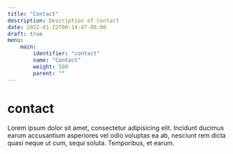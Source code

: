 ```yaml
---
title: "Contact"
description: Description of Contact
date: 2022-01-22T00:14:47-06:00
draft: true
menu:
    main:
        identifier: "contact"
        name: "Contact"
        weight: 500 
        parent: ""
---
```


# contact

Lorem ipsum dolor sit amet, consectetur adipisicing elit. Incidunt ducimus earum accusantium asperiores vel odio voluptas ea ab, nesciunt rem dicta quasi neque ut cum, sequi soluta. Temporibus, et earum.